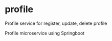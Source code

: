 # profile
Profile service for register, update, delete profile

Profile microservice using Springboot
